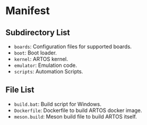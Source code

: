 # Manifest

Subdirectory List
-----------------
 * `boards`:      Configuration files for supported boards.
 * `boot`:        Boot loader.
 * `kernel`:      ARTOS kernel.
 * `emulator`:    Emulation code.
 * `scripts`:     Automation Scripts.

File List
---------
 * `build.bat`:   Build script for Windows.
 * `Dockerfile`:  Dockerfile to build ARTOS docker image.
 * `meson.build`: Meson build file to build ARTOS itself.
